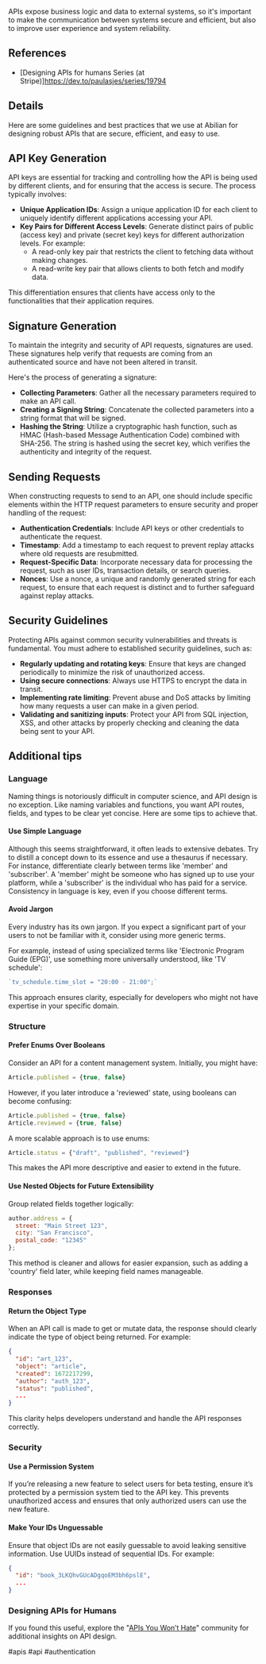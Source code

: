 APIs expose business logic and data to external systems, so it's important to make the communication between systems secure and efficient, but also to improve user experience and system reliability. 

## References

- [Designing APIs for humans Series (at Stripe)]https://dev.to/paulasjes/series/19794

## Details

Here are some guidelines and best practices that we use at Abilian for designing robust APIs that are secure, efficient, and easy to use.

## API Key Generation

API keys are essential for tracking and controlling how the API is being used by different clients, and for ensuring that the access is secure. The process typically involves:

- **Unique Application IDs**: Assign a unique application ID for each client to uniquely identify different applications accessing your API.
- **Key Pairs for Different Access Levels**: Generate distinct pairs of public (access key) and private (secret key) keys for different authorization levels. For example:
  - A read-only key pair that restricts the client to fetching data without making changes.
  - A read-write key pair that allows clients to both fetch and modify data.

This differentiation ensures that clients have access only to the functionalities that their application requires.

## Signature Generation

To maintain the integrity and security of API requests, signatures are used. These signatures help verify that requests are coming from an authenticated source and have not been altered in transit. 

Here's the process of generating a signature:

- **Collecting Parameters**: Gather all the necessary parameters required to make an API call.
- **Creating a Signing String**: Concatenate the collected parameters into a string format that will be signed.
- **Hashing the String**: Utilize a cryptographic hash function, such as HMAC (Hash-based Message Authentication Code) combined with SHA-256. The string is hashed using the secret key, which verifies the authenticity and integrity of the request.

## Sending Requests

When constructing requests to send to an API, one should include specific elements within the HTTP request parameters to ensure security and proper handling of the request:

- **Authentication Credentials**: Include API keys or other credentials to authenticate the request.
- **Timestamp**: Add a timestamp to each request to prevent replay attacks where old requests are resubmitted.
- **Request-Specific Data**: Incorporate necessary data for processing the request, such as user IDs, transaction details, or search queries.
- **Nonces**: Use a nonce, a unique and randomly generated string for each request, to ensure that each request is distinct and to further safeguard against replay attacks.

## Security Guidelines

Protecting APIs against common security vulnerabilities and threats is fundamental. You must adhere to established security guidelines, such as:

- **Regularly updating and rotating keys**: Ensure that keys are changed periodically to minimize the risk of unauthorized access.
- **Using secure connections**: Always use HTTPS to encrypt the data in transit.
- **Implementing rate limiting**: Prevent abuse and DoS attacks by limiting how many requests a user can make in a given period.
- **Validating and sanitizing inputs**: Protect your API from SQL injection, XSS, and other attacks by properly checking and cleaning the data being sent to your API.

## Additional tips

### Language

Naming things is notoriously difficult in computer science, and API design is no exception. Like naming variables and functions, you want API routes, fields, and types to be clear yet concise. Here are some tips to achieve that.

#### Use Simple Language

Although this seems straightforward, it often leads to extensive debates. Try to distill a concept down to its essence and use a thesaurus if necessary. For instance, differentiate clearly between terms like 'member' and 'subscriber'. A 'member' might be someone who has signed up to use your platform, while a 'subscriber' is the individual who has paid for a service. Consistency in language is key, even if you choose different terms.

#### Avoid Jargon

Every industry has its own jargon. If you expect a significant part of your users to not be familiar with it, consider using more generic terms. 

For example, instead of using specialized terms like 'Electronic Program Guide (EPG)', use something more universally understood, like 'TV schedule':

```javascript
`tv_schedule.time_slot = "20:00 - 21:00";`
```

This approach ensures clarity, especially for developers who might not have expertise in your specific domain.

### Structure

#### Prefer Enums Over Booleans

Consider an API for a content management system. Initially, you might have:

```javascript
Article.published = {true, false}
```

However, if you later introduce a 'reviewed' state, using booleans can become confusing:

```javascript
Article.published = {true, false}
Article.reviewed = {true, false}
```

A more scalable approach is to use enums:

```javascript
Article.status = {"draft", "published", "reviewed"}
```

This makes the API more descriptive and easier to extend in the future.

#### Use Nested Objects for Future Extensibility

Group related fields together logically:

```javascript
author.address = {
  street: "Main Street 123",
  city: "San Francisco",
  postal_code: "12345"
};
```

This method is cleaner and allows for easier expansion, such as adding a 'country' field later, while keeping field names manageable.

### Responses

#### Return the Object Type

When an API call is made to get or mutate data, the response should clearly indicate the type of object being returned. For example:

```json
{
  "id": "art_123",
  "object": "article",
  "created": 1672217299,
  "author": "auth_123",
  "status": "published",
  ...
}
```

This clarity helps developers understand and handle the API responses correctly.

### Security

#### Use a Permission System

If you’re releasing a new feature to select users for beta testing, ensure it’s protected by a permission system tied to the API key. This prevents unauthorized access and ensures that only authorized users can use the new feature.

#### Make Your IDs Unguessable

Ensure that object IDs are not easily guessable to avoid leaking sensitive information. Use UUIDs instead of sequential IDs. For example:

```json
{
  "id": "book_3LKQhvGUcADgqoEM3bh6pslE",
  ...
}
```

### Designing APIs for Humans

If you found this useful, explore the "[APIs You Won’t Hate](https://apisyouwonthate.com/)" community for additional insights on API design.

<!-- Keywords -->
#apis #api #authentication
<!-- /Keywords -->
